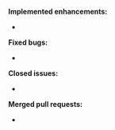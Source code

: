 **Implemented enhancements:**

* <news item>

**Fixed bugs:**

* <news item>

**Closed issues:**

* <news item>

**Merged pull requests:**

* <news item>
